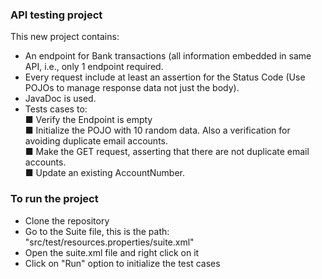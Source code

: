 <h3>API testing project</h3>
This new project contains:<br>
<ul>
  <li>An endpoint for Bank transactions (all information embedded in same API, i.e., only 1 endpoint required.</li>
  <li>Every request include at least an assertion for the Status Code (Use POJOs to manage response data not just the body).</li>
  <li>JavaDoc is used.</li>
  <li>Tests cases to:<br>
■ Verify the Endpoint is empty<br>
■ Initialize the POJO with 10 random data. Also a verification for avoiding duplicate email accounts.<br>
■ Make the GET request, asserting that there are not duplicate email accounts.<br>
■ Update an existing AccountNumber.<br>
</ul>
<h3>To run the project</h3>
<ul>
  <li>Clone the repository</li>
  <li>Go to the Suite file, this is the path: "src/test/resources.properties/suite.xml"</li>
  <li>Open the suite.xml file and right click on it</li>
  <li>Click on "Run" option to initialize the test cases</li>
</ul>
